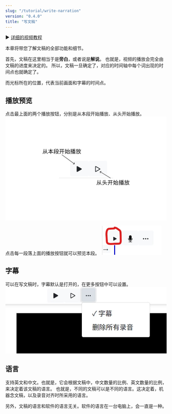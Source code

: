 ```yaml
---
slug: "/tutorial/write-narration"
version: "0.4.0"
title: "写文稿"
---
```


▶️ [详细的视频教程](https://www.bilibili.com/video/BV1aa411F7Y2?p=3)

本章将带您了解文稿的全部功能和细节。

首先，文稿在这里相当于是**旁白**，或者说是**解说**。
也就是，视频的播放会完全由文稿的进度来决定的。
所以，文稿一旦确定了，对应的时间轴中每个词出现的时间点也就确定了。

而光标所在的位置，代表当前画面和字幕的时间点。

## 播放预览
点击最上面的两个播放按钮，分别是从本段开始播放、从头开始播放。
![](../images/playButtons.jpg)

点击每一段落上面的播放按钮就可以预览本段。
![](../images/blockPlayButton.jpg)

## 字幕
可以在写文稿时，字幕默认是打开的，在更多按钮中可以设置。
![](../images/subtitleButton.jpg)

## 语言
支持英文和中文。也就是，它会根据文稿中，中文数量的比例、英文数量的比例，来决定着该文稿的语言。
也就是，不同的文稿可以是不同的语言。这决定着，机器念文稿，以及录音对齐时所采用的语言。

另外，文稿的语言和软件的语言无关。软件的语言在一台电脑上，会一直是一种。